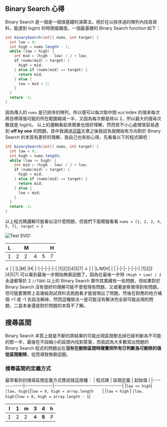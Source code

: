 ## Binary Search 心得
Binary Search 是一個是一個很基礎的演算法，用於在以排序過的陣列內找尋資料，能達到 log(n) 的時間複雜度。一個最基礎的 Binary Search function 如下：
```java
int binarySearch(int[] nums, int target) {
  int low = 0;
  int high = nums.length - 1;
  while (low < high) {
    int mid = (high - low) / 2 + low;
    if (nums[mid] > target) {
      high = mid;
    } else if (nums[mid] == target) {
      return mid;
    } else {
      low = mid + 1;
    }
  }
  return -1;
}
```
因為傳入的 `nums` 是已排序的陣列，所以便可以每次取中間 `mid` index 的值來每次將目標得值可能的所在範圍縮減一半，又因為每次都是除以 2，所以最大的搜尋次數就是 log(n)。
以上的邏輯看起來簡單也很好理解，然而若不小心處理很容易遇到 **off by one** 的問題，其中我讀過[這篇](https://kkc.github.io/2019/03/28/learn-loop-invariant-from-binary-search/)文章之後我認為我開始有方向對於 Binary Search 的本質有更好的理解，我自己也有些心得，先看看以下的程式碼吧：
```java
int binarySearch(int[] nums, int target) {
  int low = 0;
  int high = nums.length;
  while (low <= high) {
    int mid = (high - low) / 2 + low;
    if (nums[mid] > target) {
      high = mid;
    } else if (nums[mid] == target) {
      return mid;
    } else {
      low = mid;
    }
  }
  return -1;
}
```
以上程式碼邏輯可能看似沒什麼問題，但我們下面模擬看看
`nums = [1, 2, 2, 4, 5, 7], target = 3`

![Test SVG!](note/binary_search_note_images/text_list.svg "SVG")


|L| |M| | |H|
|-|-|-|-|-|-|
|1|2|2|4|5|7|
↓
| | |L|M| |H|
|-|-|-|-|-|-|
|1|2|2|4|5|7|
↓
| | |L/M|H| | |
|-|-|-  |-|-|-|
|1|2|2  |4|5|7|
可以看到最後一步開始無窮迴圈了，因為在最後一步時 `(High + Low) / 2` 永遠都等於 2 `//TODO`
以上的 Binary Search 實作其實藏有一些問題，但如果對於 Binary Search 沒有很好的理解可能不會發現有問題，又或著是察覺得到有問題，但可能要實際上丟幾組測試資料去跑跑看才能發現出了問題，然後在對應的地方補個 +1 或 -1 去設法解掉，然而這種做法一是可能沒有解決完全部可能出現的問題，二是本身還是對於問題的本質不了解。
## 搜尋區間
Binary Search 本質上就是不斷的將結果的可能出現區間刪去掉已經判斷為不可能的那一半，最後在不段縮小的區間內找到答案，而我認為大多數寫出問題的 Binary Search 程式的問題出在**沒有在刪除區間時確實把所有已判斷為可刪除的值從區間刪除**，從而導致無窮迴圈。
### 搜尋區間的定義方式
最常看到的搜尋區間定義方式應該就這兩種：
|    程式碼   |   區間定義   |              起始值              |
|-------------|--------------|----------------------------------|
|`low <= high`| `[low, high]`|`low = 0, high = array.length    `|
|`low < high` | `[low, high)`|`low = 0, high = array.length - 1`|


|l|1|m|3|4|h|
|-|-|-|-|-|-|
|1|2|2|~~4~~|~~**5**~~|~~7~~|

